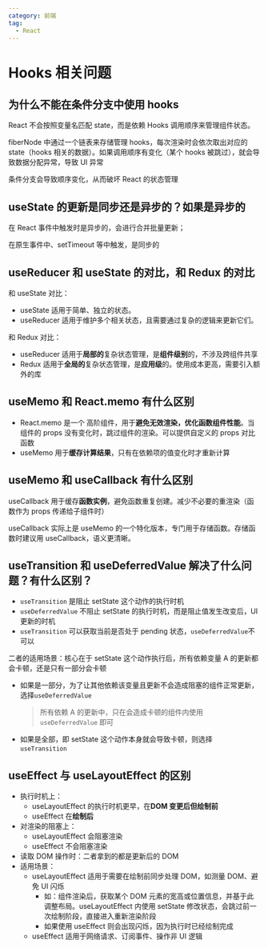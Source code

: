 ```yaml
---
category: 前端
tag:
  - React
---
```


# Hooks 相关问题

## 为什么不能在条件分支中使用 hooks

React 不会按照变量名匹配 state，而是依赖 Hooks 调用顺序来管理组件状态。

fiberNode 中通过一个链表来存储管理 hooks，每次渲染时会依次取出对应的 state（hooks 相关的数据）。如果调用顺序有变化（某个 hooks 被跳过），就会导致数据分配异常，导致 UI 异常

条件分支会导致顺序变化，从而破坏 React 的状态管理

## useState 的更新是同步还是异步的？如果是异步的

在 React 事件中触发时是异步的，会进行合并批量更新；

在原生事件中、setTimeout 等中触发，是同步的

## useReducer 和 useState 的对比，和 Redux 的对比

和 useState 对比：

- useState 适用于简单、独立的状态。
- useReducer 适用于维护多个相关状态，且需要通过复杂的逻辑来更新它们。

和 Redux 对比：

- useReducer 适用于**局部的**复杂状态管理，是**组件级别**的，不涉及跨组件共享
- Redux 适用于**全局的**复杂状态管理，是**应用级**的。使用成本更高，需要引入额外的库

## useMemo 和 React.memo 有什么区别

- React.memo 是一个 高阶组件，用于**避免无效渲染，优化函数组件性能**。当组件的 props 没有变化时，跳过组件的渲染。可以提供自定义的 props 对比函数
- useMemo 用于**缓存计算结果**，只有在依赖项的值变化时才重新计算

## useMemo 和 useCallback 有什么区别

useCallback 用于缓存**函数实例**，避免函数重复创建。减少不必要的重渲染（函数作为 props 传递给子组件时）

useCallback 实际上是 useMemo 的一个特化版本，专门用于存储函数。存储函数时建议用 useCallback，语义更清晰。

## useTransition 和 useDeferredValue 解决了什么问题？有什么区别？

- `useTransition` 是阻止 setState 这个动作的执行时机
- `useDeferredValue` 不阻止 setState 的执行时机，而是阻止值发生改变后，UI 更新的时机
- `useTransition` 可以获取当前是否处于 pending 状态，`useDeferredValue`不可以

二者的适用场景：核心在于 setState 这个动作执行后，所有依赖变量 A 的更新都会卡顿，还是只有一部分会卡顿

- 如果是一部分，为了让其他依赖该变量且更新不会造成阻塞的组件正常更新，选择`useDeferredValue`
  > 所有依赖 A 的更新中，只在会造成卡顿的组件内使用 `useDeferredValue` 即可
- 如果是全部，即 setState 这个动作本身就会导致卡顿，则选择 `useTransition`

## useEffect 与 useLayoutEffect 的区别

- 执行时机上：
  - useLayoutEffect 的执行时机更早，在**DOM 变更后但绘制前**
  - useEffect 在**绘制后**
- 对渲染的阻塞上：
  - useLayoutEffect 会阻塞渲染
  - useEffect 不会阻塞渲染
- 读取 DOM 操作时：二者拿到的都是更新后的 DOM
- 适用场景：
  - useLayoutEffect 适用于需要在绘制前同步处理 DOM，如测量 DOM、避免 UI 闪烁
    - 如：组件渲染后，获取某个 DOM 元素的宽高或位置信息，并基于此调整布局。useLayoutEffect 内使用 setState 修改状态，会跳过前一次绘制阶段，直接进入重新渲染阶段
    - 如果使用 useEffect 则会出现闪烁，因为执行时已经绘制完成
  - useEffect 适用于网络请求、订阅事件、操作非 UI 逻辑
